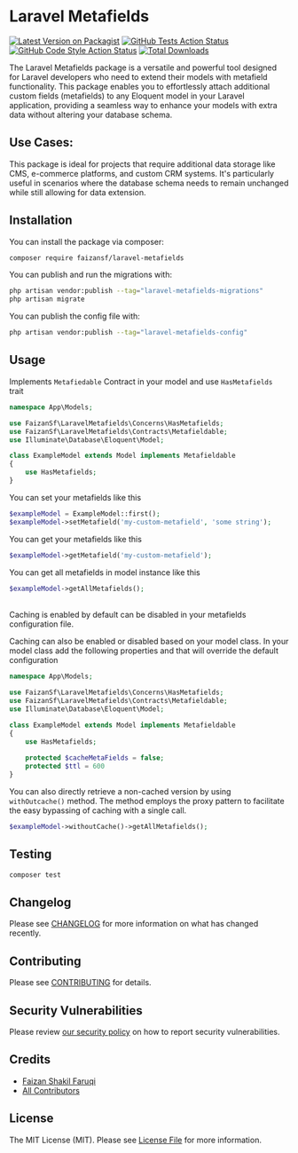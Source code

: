 # Laravel Metafields

[![Latest Version on Packagist](https://img.shields.io/packagist/v/faizansf/laravel-metafields.svg?style=flat-square)](https://packagist.org/packages/faizansf/laravel-metafields)
[![GitHub Tests Action Status](https://img.shields.io/github/actions/workflow/status/faizansf/laravel-metafields/run-tests.yml?branch=main&label=tests&style=flat-square)](https://github.com/faizansf/laravel-metafields/actions?query=workflow%3Arun-tests+branch%3Amain)
[![GitHub Code Style Action Status](https://img.shields.io/github/actions/workflow/status/faizansf/laravel-metafields/fix-php-code-style-issues.yml?branch=main&label=code%20style&style=flat-square)](https://github.com/faizansf/laravel-metafields/actions?query=workflow%3A"Fix+PHP+code+style+issues"+branch%3Amain)
[![Total Downloads](https://img.shields.io/packagist/dt/faizansf/laravel-metafields.svg?style=flat-square)](https://packagist.org/packages/faizansf/laravel-metafields)

The Laravel Metafields package is a versatile and powerful tool designed for Laravel developers who need to extend their models with metafield functionality. This package enables you to effortlessly attach additional custom fields (metafields) to any Eloquent model in your Laravel application, providing a seamless way to enhance your models with extra data without altering your database schema.

## Use Cases:

This package is ideal for projects that require additional data storage like CMS, e-commerce platforms, and custom CRM systems. It's particularly useful in scenarios where the database schema needs to remain unchanged while still allowing for data extension.
## Installation

You can install the package via composer:

```bash
composer require faizansf/laravel-metafields
```

You can publish and run the migrations with:

```bash
php artisan vendor:publish --tag="laravel-metafields-migrations"
php artisan migrate
```

You can publish the config file with:

```bash
php artisan vendor:publish --tag="laravel-metafields-config"
```

## Usage
Implements `Metafiedable` Contract in your model and use `HasMetafields` trait

```php
namespace App\Models;

use FaizanSf\LaravelMetafields\Concerns\HasMetafields;
use FaizanSf\LaravelMetafields\Contracts\Metafieldable;
use Illuminate\Database\Eloquent\Model;

class ExampleModel extends Model implements Metafieldable
{
    use HasMetafields;
}
```

You can set your metafields like this

```php
$exampleModel = ExampleModel::first();
$exampleModel->setMetafield('my-custom-metafield', 'some string');    
```

You can get your metafields like this

```php
$exampleModel->getMetafield('my-custom-metafield');    
```

You can get all metafields in model instance like this
```php
$exampleModel->getAllMetafields();    
```
<br/>
Caching is enabled by default can be disabled in your metafields configuration file.
<br/>

Caching can also be enabled or disabled based on your model class. In your model class add the following properties and that will override the default configuration

```php
namespace App\Models;

use FaizanSf\LaravelMetafields\Concerns\HasMetafields;
use FaizanSf\LaravelMetafields\Contracts\Metafieldable;
use Illuminate\Database\Eloquent\Model;

class ExampleModel extends Model implements Metafieldable
{
    use HasMetafields;
    
    protected $cacheMetaFields = false;
    protected $ttl = 600
}
```

You can also directly retrieve a non-cached version by using `withOutcache()` method. The method employs the proxy pattern to facilitate the easy bypassing of caching with a single call.

```php
$exampleModel->withoutCache()->getAllMetafields();   
```

## Testing

```bash
composer test
```

## Changelog

Please see [CHANGELOG](CHANGELOG.md) for more information on what has changed recently.

## Contributing

Please see [CONTRIBUTING](CONTRIBUTING.md) for details.

## Security Vulnerabilities

Please review [our security policy](../../security/policy) on how to report security vulnerabilities.

## Credits

- [Faizan Shakil Faruqi](https://github.com/faizansf)
- [All Contributors](../../contributors)

## License

The MIT License (MIT). Please see [License File](LICENSE.md) for more information.
